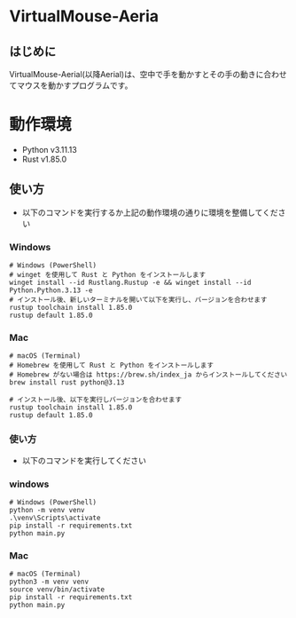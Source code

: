 # VirtualMouse-Aeria

## はじめに
VirtualMouse-Aerial(以降Aerial)は、空中で手を動かすとその手の動きに合わせてマウスを動かすプログラムです。

# 動作環境
 - Python v3.11.13
 - Rust v1.85.0

## 使い方
- 以下のコマンドを実行するか上記の動作環境の通りに環境を整備してください

### Windows
```
# Windows (PowerShell)
# winget を使用して Rust と Python をインストールします
winget install --id Rustlang.Rustup -e && winget install --id Python.Python.3.13 -e
# インストール後、新しいターミナルを開いて以下を実行し、バージョンを合わせます
rustup toolchain install 1.85.0
rustup default 1.85.0
```

### Mac
```
# macOS (Terminal)
# Homebrew を使用して Rust と Python をインストールします
# Homebrew がない場合は https://brew.sh/index_ja からインストールしてください
brew install rust python@3.13

# インストール後、以下を実行しバージョンを合わせます
rustup toolchain install 1.85.0
rustup default 1.85.0
```

### 使い方
- 以下のコマンドを実行してください

### windows 
```
# Windows (PowerShell)
python -m venv venv
.\venv\Scripts\activate
pip install -r requirements.txt
python main.py
```

### Mac
```
# macOS (Terminal)
python3 -m venv venv
source venv/bin/activate
pip install -r requirements.txt
python main.py
```
